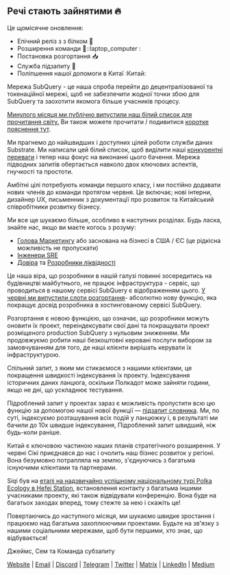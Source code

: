## Речі стають зайнятими 🔥

Це щомісячне оновлення:

-   Епічний реліз з з білком 🎊
-   Розширення команди 👩::laptop_computer :
-   Постановка розгортання 📥
-   Служба підзапиту 📖
-   Поліпшення нашої допомоги в Китаї :Китай:

Мережа SubQuery - це наша спроба перейти до децентралізованої та токенаційної мережі, щоб не забезпечити жодної точки збою для SubQuery та заохотити якомога більше учасників процесу.

[Минулого місяця ми публічно випустили наш білий список для прочитання світу.](https://static.subquery.network/whitepaper.pdf) Ви також можете прочитати / подивитися [коротке пояснення тут](https://subquery.medium.com/the-subquery-network-a-summary-46cde0acb010).

Ми прагнемо до найшвидших і доступних цілей роботи служби даних Substrate. Ми написали цей білий список, щоб виділити наші [конкурентні переваги](https://subquery.medium.com/subquery-network-our-goals-and-competitive-advantages-a6efdd544be4) і тепер наш фокус на виконанні цього бачення. Мережа підводних запитів обертається навколо двох ключових аспектів, гнучкості та простоти.

Амбітні цілі потребують команди першого класу, і ми постійно додавати нових членів до команди протягом червня. Це включає; нові інтерни, дизайнер UX, письменник з документації про розвиток та Китайський співробітники розвитку бізнесу.

Ми все ще шукаємо більше, особливо в наступних розділах. Будь ласка, знайте нас, якщо ви маєте когось з розуму:

-   [Голова Маркетингу](https://angel.co/company/subquery/jobs/1494376-head-of-marketing) або заснована на бізнесі в США / ЄС (це рідкісна можливість не пропускати)
-   [Інженери SRE](https://angel.co/company/subquery/jobs/1497942-site-reliability-engineer)
-   [Довіра](https://angel.co/company/subquery/jobs/1494414-rust-developer) та [Розробники ліквідності](https://angel.co/company/subquery/jobs/1494435-solidity-developer)

Це наша віра, що розробники в нашій галузі повинні зосередитись на будівництві майбутнього, не працює інфраструктура - сервіс, що проводиться в нашому сервісі SubQuery є відображенням цього. [У червні ми випустили слоти розгортання](https://subquery.medium.com/deployment-slots-are-here-subquery-projects-4fe2629f8858)- абсолютно нову функцію, яка покращує досвід розробника в хостингованому сервісі SubQuery.

Розгортання є новою функцією, що означає, що розробники можуть оновити їх проект, переіндексувати свої дані та покращувати проект розміщеного production SubQuery з нульовим зниженням. Ми продовжуємо робити наші безкоштовні керовані послуги вибором за замовчуванням для того, де наші клієнти вирішать керувати їх інфраструктурою.

Спільний запит, з яким ми стикаємося з нашими клієнтами, це покращення швидкості індексування їх проекту. Індексування історичних даних ланцюга, оскільки Полкадот може зайняти години, якщо не дні, що ускладнює тестування.

Підроблений запит у проектах зараз є можливість пропустити всю цю функцію за допомогою нашої нової функції — [підзапит словника](https://subquery.medium.com/subquerys-just-got-a-lot-faster-with-the-dictionary-8a7a1447574). Ми, по суті, індексуємо розташування всіх подій у ланцюжку і, в результаті ми бачили до 10х швидше індексування, Підроблений запит швидший, ніж будь-коли раніше.

Китай є ключовою частиною наших планів стратегічного розширення. У червні Сікі приєднався до нас і очолить наш бізнес розвиток у регіоні. Вона безумовно потрапляла на землю, з'єднуючись з багатьма існуючими клієнтами та партнерами.

Siqi був на [етапі на надзвичайно успішному національному турі Polka Ecology в Hefei Station](https://twitter.com/SubQueryNetwork/status/1409696588465721348), встановлення контакту з багатьма іншими учасниками проекту, які також відвідували конференцію. Вона буде на багатьох заходах вперед, тому стежте за нею і скажіть це!

Повертаючись до наступного місяця, ми шукаємо швидке зростання і працюємо над багатьма захоплюючими проектами. Будьте на зв'язку з нашими соціальними мережами, щоб бути першими, хто знає, що відбувається!

Джеймс, Сем та Команда субзапиту

[Website](https://subquery.network/) | [Email](mailto:hello@subquery.network) | [Discord](https://discord.com/invite/78zg8aBSMG) | [Telegram](https://t.me/subquerynetwork) | [Twitter](https://twitter.com/subquerynetwork) | [Matrix](https://matrix.to/#/#subquery:matrix.org) | [LinkedIn](https://www.linkedin.com/company/subquery) | [Medium](https://subquery.medium.com/)